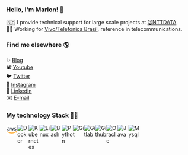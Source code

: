 ### Hello, I'm Marlon! 👋

🇧🇷	I provide technical support for large scale projects at [@NTTDATA](https://github.com/NTTDATA). <br>
👩‍💻	Working for [Vivo/Telefónica Brasil](https://github.com/telefonica), reference in telecommunications. <br>

### Find me elsewhere 🌎

✨	[Blog](https://m4rlonalvesilva.hashnode.dev) <br>
📽️	[Youtube](https://www.youtube.com/channel/UC1yOfZ5sa66GA7FJ6fWdPcA) <br>
🐦	[Twitter](https://twitter.com/m4rlonalvesilva) <br>
📸	[Instagram](https://www.instagram.com/m4rlonalvesilva) <br>
💼	[LinkedIn](https://www.linkedin.com/in/m4rlonalvesilva) <br>
✉️	[E-mail](mailto:marlonesx@gmail.com) <br>

### My technology Stack 👩‍💻

<img align="left" alt="AWS" width="30px" src="https://raw.githubusercontent.com/github/explore/fbceb94436312b6dacde68d122a5b9c7d11f9524/topics/aws/aws.png" />
<img align="left" alt="Docker" width="30px" src="https://cdn.jsdelivr.net/gh/devicons/devicon/icons/docker/docker-original.svg" />
<img align="left" alt="Kubernetes" width="30px" src="https://cdn.jsdelivr.net/gh/devicons/devicon/icons/kubernetes/kubernetes-plain.svg" />
<img align="left" alt="Linux" width="30px" src="https://cdn.jsdelivr.net/gh/devicons/devicon/icons/linux/linux-original.svg" />
<img align="left" alt="Bash" width="30px" src="https://cdn.jsdelivr.net/gh/devicons/devicon/icons/bash/bash-original.svg" />
<img align="left" alt="Python" width="30px" src="https://cdn.jsdelivr.net/gh/devicons/devicon/icons/python/python-original.svg" />
<img align="left" alt="Git" width="30px" src="https://cdn.jsdelivr.net/gh/devicons/devicon/icons/git/git-original.svg" />
<img align="left" alt="Gitlab" width="30px" src="https://cdn.jsdelivr.net/gh/devicons/devicon/icons/gitlab/gitlab-original.svg" />
<img align="left" alt="Github" width="30px" src="https://cdn.jsdelivr.net/gh/devicons/devicon/icons/github/github-original.svg" />
<img align="left" alt="Oracle" width="30px" src="https://cdn.jsdelivr.net/gh/devicons/devicon/icons/oracle/oracle-original.svg" />
<img align="left" alt="Java" width="30px" src="https://cdn.jsdelivr.net/gh/devicons/devicon/icons/java/java-original.svg" />
<img align="left" alt="Mysql" width="30px" src="https://cdn.jsdelivr.net/gh/devicons/devicon/icons/mysql/mysql-original.svg" />
<img align="left" alt="Mysql" width="30px" src="https://cdn.jsdelivr.net/gh/devicons/devicon/icons/terraform/terraform-original.svg />

<br />
<br />
